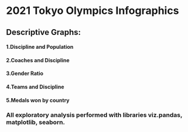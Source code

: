 # 2021 Tokyo Olympics Infographics
## Descriptive Graphs:
#### 1.Discipline and Population
#### 2.Coaches and Discipline
#### 3.Gender Ratio
#### 4.Teams and Discipline
#### 5.Medals won by country

### All exploratory analysis performed with libraries viz.pandas, matplotlib, seaborn.
